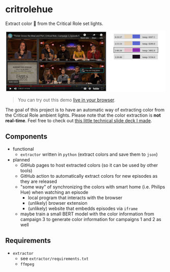# critrolehue

Extract color :rainbow: from the Critical Role set lights.

![demo picture](demo.jpg)

> You can try out this demo [live in your browser](https://bauersimon.github.io/critrolehue/).

The goal of this project is to have an automatic way of extracting color from the Critical Role ambient lights. Please note that the color extraction is **not real-time**. Feel free to check out [this little technical slide deck I made](https://docs.google.com/presentation/d/e/2PACX-1vS42vjidmfR-c_pF3WUeojw-l25jv1xyqiYwAY1syjcCvkgWOrHTKnAytf2k_sLbU15zHwDgDEhuPNi/pub?start=false&loop=false&delayms=60000).

## Components

- functional
  - `extractor` written in `python` (extract colors and save them to `json`)
- planned
  - GitHub pages to host extracted colors (so it can be used by other tools)
  - GitHub action to automatically extract colors for new episodes as they are released
  - "some way" of synchronizing the colors with smart home (i.e. Philips Hue) when watching an episode
    - local program that interacts with the browser
    - (unlikely) browser extension
    - (unlikely) website that embedds episodes via `iframe`
  - maybe train a small BERT model with the color information from campaign 3 to generate color information for campaigns 1 and 2 as well

## Requirements

- `extractor`
    - see `extractor/requirements.txt`
    - `ffmpeg`

